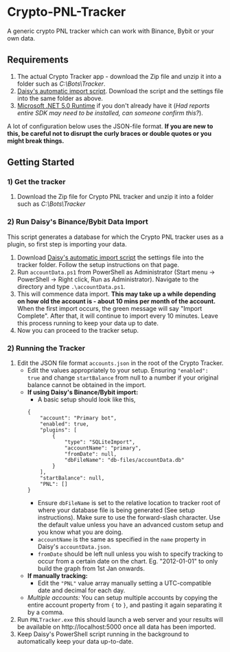 # Crypto-PNL-Tracker
A generic crypto PNL tracker which can work with Binance, Bybit or your own data.

## Requirements
1. The actual Crypto Tracker app - download the Zip file and unzip it into a folder such as *C:\Bots\Tracker*.
2. [Daisy's automatic import script](https://github.com/daisy613/accountData). Download the script and the settings file into the same folder as above.
3. [Microsoft .NET 5.0 Runtime](https://dotnet.microsoft.com/download) if you don't already have it (*Had reports entire SDK may need to be installed, can someone confirm this?*).

A lot of configuration below uses the JSON-file format. **If you are new to this, be careful not to disrupt the curly braces or double quotes or you might break things.**

## Getting Started
### 1) Get the tracker
1. Download the Zip file for Crypto PNL tracker and unzip it into a folder such as *C:\Bots\Tracker*

### 2) Run Daisy's Binance/Bybit Data Import
This script generates a database for which the Crypto PNL tracker uses as a plugin, so first step is importing your data.
1. Download [Daisy's automatic import script](https://github.com/daisy613/accountData) the settings file into the tracker folder. Follow the setup instructions on that page.
2. Run `accountData.ps1` from PowerShell as Administrator (Start menu -> PowerShell -> Right click, Run as Administrator). Navigate to the directory and type `.\accountData.ps1`.
3. This will commence data import. **This may take up a while depending on how old the account is - about 10 mins per month of the account.** When the first import occurs, the green message will say "Import Complete". After that, it will continue to import every 10 minutes. Leave this process running to keep your data up to date.
4. Now you can proceed to the tracker setup.

### 2) Running the Tracker
1. Edit the JSON file format `accounts.json` in the root of the Crypto Tracker.
    - Edit the values appropriately to your setup. Ensuring `"enabled": true` and change `startBalance` from null to a number if your original balance cannot be obtained in the import.
    - **If using Daisy's Binance/Bybit import:**
        - A basic setup should look like this,
        ```
        {
            "account": "Primary bot",
            "enabled": true,
            "plugins": [
                {
                    "type": "SQLiteImport",
                    "accountName": "primary",
                    "fromDate": null,
                    "dbFileName": "db-files/accountData.db"
                }
            ],
            "startBalance": null,
            "PNL": []
        }
        ```
        - Ensure `dbFileName` is set to the relative location to tracker root of where your database file is being generated (See setup instructions). Make sure to use the forward-slash character. Use the default value unless you have an advanced custom setup and you know what you are doing.
        - `accountName` is the same as specified in the `name` property in Daisy's `accountData.json`.
        - `fromDate` should be left null unless you wish to specify tracking to occur from a certain date on the chart. Eg. "2012-01-01" to only build the graph from 1st Jan onwards.
    - **If manually tracking:**
        - Edit the `"PNL"` value array manually setting a UTC-compatible date and decimal for each day.
    - *Multiple accounts:* You can setup multiple accounts by copying the entire account property from `{` to `}`, and pasting it again separating it by a comma.
2. Run `PNLTracker.exe` this should launch a web server and your results will be available on http://localhost:5000 once all data has been imported.
3. Keep Daisy's PowerShell script running in the background to automatically keep your data up-to-date.
